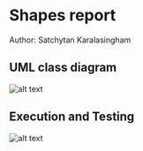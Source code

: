 # Shapes report
Author: Satchytan Karalasingham

## UML class diagram

![alt text][uml]

## Execution and Testing

![alt text][screenshot]


[uml]: https://github.com/ensf593-spring-2023/a4-polymorphism-arrays-Satchytan/blob/main/Shapes-uml_screenshot.png "Shapes-uml_screenshot"

[screenshot]: https://github.com/ensf593-spring-2023/a4-polymorphism-arrays-Satchytan/blob/main/Shapes_screenshot.png "Shapes_screenshot"
